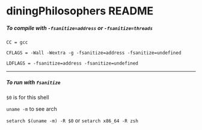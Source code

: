 # diningPhilosophers README

##### To compile with `-fsanitize=address` or `-fsanitize=threads`

`CC = gcc`

`CFLAGS = -Wall -Wextra -g -fsanitize=address -fsanitize=undefined`

`LDFLAGS = -fsanitize=address -fsanitize=undefined`

---

##### To run with `fsanitize`

`$0` is for this shell

`uname -m` to see arch

`setarch $(uname -m) -R $0` or `setarch x86_64 -R zsh`
